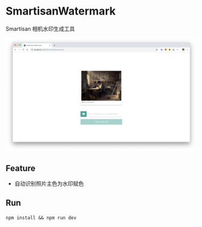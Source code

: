 # SmartisanWatermark
Smartisan 相机水印生成工具



![Screenshot](https://raw.githubusercontent.com/molvqingtai/SmartisanWatermark/master/Screenshot.png)



## Feature
* 自动识别照片主色为水印赋色

## Run


```
npm install && npm run dev
```
